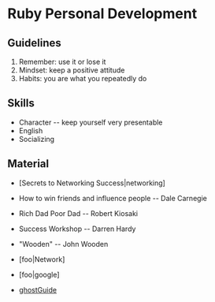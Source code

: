 # Ruby Personal Development
## Guidelines
1. Remember: use it or lose it
2. Mindset: keep a positive attitude
3. Habits: you are what you repeatedly do


## Skills
- Character -- keep yourself very presentable
- English
- Socializing

## Material
- [Secrets to Networking Success|networking]
- How to win friends and influence people -- Dale Carnegie
- Rich Dad Poor Dad -- Robert Kiosaki
- Success Workshop -- Darren Hardy
- "Wooden" -- John Wooden

- [foo|Network]
- [foo|google]
- [ghostGuide]


[google]: http://www.google.com
[Network]: http://darrenhardy.success.com/2013/11/networking-success

[ghostGuide]:http://docs.ghost.org/